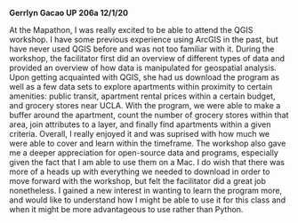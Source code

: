**Gerrlyn Gacao
UP 206a
12/1/20**

At the Mapathon, I was really excited to be able to attend the QGIS workshop. I have some previous experience using ArcGIS in the past, but have never used QGIS 
before and was not too familiar with it. During the workshop, the facilitator first did an overview of different types of data and provided an overview of how 
data is manipulated for geospatial analysis. Upon getting acquainted with QGIS, she had us download the program as well as a few data sets to explore apartments 
within proximity to certain amenities: public transit, apartment rental prices within a certain budget, and grocery stores near UCLA. With the program, we were 
able to make a buffer around the apartment, count the number of grocery stores within that area, join attributes to a layer, and finally find apartments within 
a given criteria. Overall, I really enjoyed it and was suprised with how much we were able to cover and learn within the timeframe. The workshop also gave me a 
deeper appreciation for open-source data and programs, especially given the fact that I am able to use them on a Mac. I do wish that there was more of a heads up 
with everything we needed to download in order to move forward with the workshop, but felt the facilitator did a great job nonetheless. I gained a new interest 
in wanting to learn the program more, and would like to understand how I might be able to use it for this class and when it might be more advantageous to use 
rather than Python.
